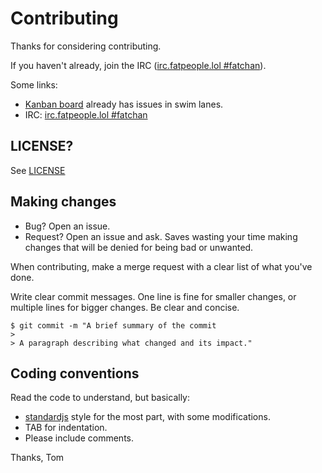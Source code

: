 # Contributing

Thanks for considering contributing.

If you haven't already, join the IRC ([irc.fatpeople.lol #fatchan](irc://irc.fatpeople.lol:+6697/fatchan)).

Some links:
  * [Kanban board](https://gitgud.io/fatchan/jschan/-/boards/4780) already has issues in swim lanes.
  * IRC: [irc.fatpeople.lol #fatchan](irc://irc.fatpeople.lol:+6697/fatchan)

## LICENSE?

See [LICENSE](https://gitgud.io/fatchan/jschan/-/blob/master/LICENSE)

## Making changes

  * Bug? Open an issue.
  * Request? Open an issue and ask. Saves wasting your time making changes that will be denied for being bad or unwanted.

When contributing, make a merge request with a clear list of what you've done.

Write clear commit messages. One line is fine for smaller changes, or multiple lines for bigger changes. Be clear and concise.

    $ git commit -m "A brief summary of the commit
    > 
    > A paragraph describing what changed and its impact."

## Coding conventions

Read the code to understand, but basically:

  * [standardjs](https://standardjs.com/) style for the most part, with some modifications.
  * TAB for indentation.
  * Please include comments.

Thanks,
Tom
